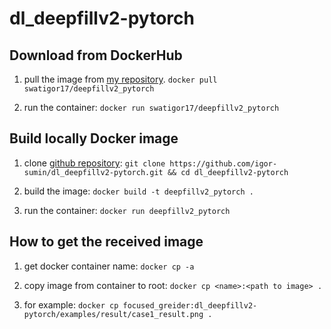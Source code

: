 # dl_deepfillv2-pytorch

## Download from DockerHub

1. pull the image from [my repository](https://hub.docker.com/u/swatigor17).
```docker pull swatigor17/deepfillv2_pytorch```

2. run the container:
```docker run swatigor17/deepfillv2_pytorch```

## Build locally Docker image 

1. clone [github repository](https://github.com/igor-sumin/dl_deepfillv2-pytorch):
```git clone https://github.com/igor-sumin/dl_deepfillv2-pytorch.git && cd dl_deepfillv2-pytorch```

2. build the image:
```docker build -t deepfillv2_pytorch .```

3. run the container:
```docker run deepfillv2_pytorch```

## How to get the received image

1. get docker container name:
```docker cp -a```

2. copy image from container to root:
```docker cp <name>:<path to image> .```

3. for example:
```docker cp focused_greider:dl_deepfillv2-pytorch/examples/result/case1_result.png .```
